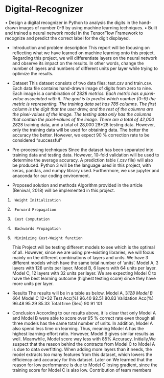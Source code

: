# Digital-Recognizer
•	Design a digital recognizer in Python to analysis the digits in the hand-drawn images of number 0-9 by using machine learning techniques.
•	Built and trained a neural network model in the TensorFlow Framework to recognize and predict the correct label for the digit displayed.


- Introduction and problem description
  This report will be focusing on reflecting what we have learned on machine learning onto this project. Regarding this project, we will differentiate layers on the neural network and observe its impact on the results. In other words, change the number of layers and numbers of different units per layer while trying to optimize the results. 

- Dataset
  This dataset consists of two data files: test.csv and train.csv. Each data file contains hand-drawn image of digits from zero to nine. Each image is a combination of 28*28 metrics. Each metric has a pixel-value associated with it. The goal is to predict which number (0~9) the metric is representing. 
  The training data set has 785 columns. The first column is the digit that the user drew, and the rest of the columns are the pixel-values of the image. The testing data only has the columns that contain the pixel-values of the image. 
There are a total of 42,000 28*28 training data, and a total of 28,000 28*28 testing data. However, only the training data will be used for obtaining data. 
  The better the accuracy the better.  However, we expect 90 % correction rate to be considered “successful”
  
  
- Pre-processing techniques
  Since the dataset has been separated into training data and testing data. However, 10-fold validation will be used to determine the average accuracy. A prediction table (.csv file) will also be produced. Python 3 will be the language used in this project, with keras, pandas, and numpy library used. Furthermore, we use jupyter and anaconda for our coding environment. 
          
          
- Proposed solution and methods
  Algorithm provided in the article (Beniwal, 2018) will be implemented in this project. 
1.     	Weight Initialization
2.     	Forward Propagation 
3.     	Cost Computation
4.     	Backwards Propagation
5.     	Minimizing Cost-Weight function

   This Project will be testing different models to see which is the optimal of all.
 However, since we are using pre-existing libraries, we will focus mainly on the different combinations of layers and units. We have 3 different models which have the same total number of ‘units’. Model A, 3 layers with 128 units per layer. Model B, 6 layers with 64 units per layer. Model C, 12 layers with 32 units per layer. We are expecting Model C to have the best learning outcome (highest testing score) since they have more units per layer.
 
- Results
The results will be in a table as below.
 	       Model A, 3*128	  Model B 6*64	   Model C 12*32
Test Acc(%)	 96.40	            92.51	     80.83
Validation Acc(%) 96.48	            95.29	     85.33
 Total time (Sec)   90	             91	              101
 
- Conclusion 
According to our results above, it is clear that only Model A and Model B were able to score over 95 % correct rate even though all three models has the same total number of units. In addition, Model A also spend less time on learning. Thus, meaning Model A has the highest learning-effort ratio. However, Model B gives similar results as well. Meanwhile, Model score way less with 85% Accuracy. 
Initially,We suspect that the reason behind the contracts from Model C to Model A is due to data overfitting. When adding more layers than it needs, the model extracts too many features from this dataset, which lowers the efficiency and accuracy for this dataset. Later on We learned that the reason for low performance is due to Model C losing gradient, since the training score for Model C is also low. 
Contribution of team members
